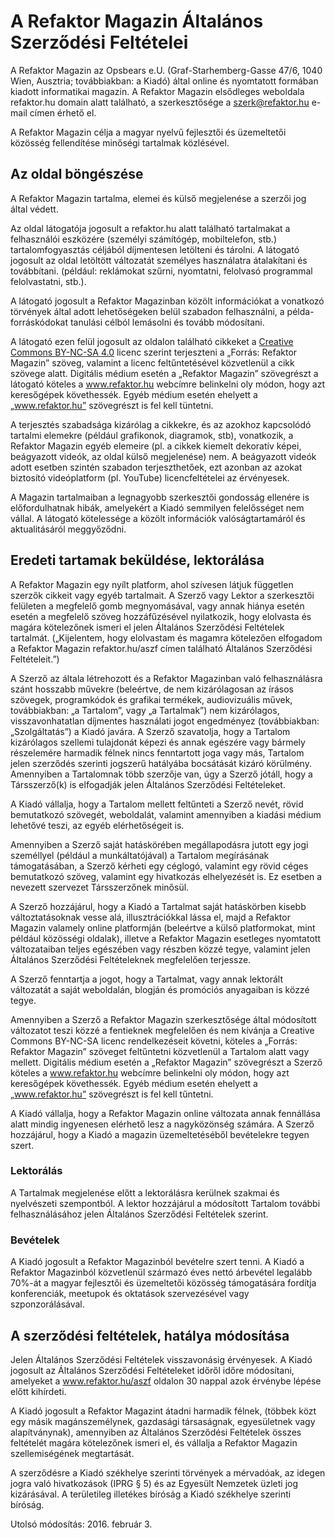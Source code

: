 # A Refaktor Magazin Általános Szerződési Feltételei

A Refaktor Magazin az Opsbears e.U. (Graf-Starhemberg-Gasse 47/6, 1040 Wien, Ausztria; továbbiakban: a Kiadó) által
online és nyomtatott formában kiadott informatikai magazin. A Refaktor Magazin elsődleges weboldala refaktor.hu
domain alatt található, a szerkesztősége a szerk@refaktor.hu e-mail címen érhető el.

A Refaktor Magazin célja a magyar nyelvű fejlesztői és üzemeltetői közösség fellendítése minőségi tartalmak
közlésével.

## Az oldal böngészése

A Refaktor Magazin tartalma, elemei és külső megjelenése a szerzői jog által védett.

Az oldal látogatója jogosult a refaktor.hu alatt található tartalmakat a felhasználói eszközére (személyi
számítógép, mobiltelefon, stb.) tartalomfogyasztás céljából díjmentesen letölteni és tárolni. A látogató jogosult
az oldal letöltött változatát személyes használatra átalakítani és továbbítani. (például: reklámokat szűrni,
nyomtatni, felolvasó programmal felolvastatni, stb.).

A látogató jogosult a Refaktor Magazinban közölt információkat a vonatkozó törvények által adott lehetőségeken belül
szabadon felhasználni, a példa-forráskódokat tanulási célból lemásolni és tovább módosítani.

A látogató ezen felül jogosult az oldalon található cikkeket a
[Creative Commons BY-NC-SA 4.0](http://creativecommons.org/licenses/by-nc-sa/4.0/legalcode) licenc szerint
terjeszteni a „Forrás: Refaktor Magazin” szöveg, valamint a licenc feltűntetésével közvetlenül a cikk szövege alatt.
Digitális médium esetén a „Refaktor Magazin” szövegrészt a látogató köteles a www.refaktor.hu webcímre belinkelni
oly módon, hogy azt keresőgépek követhessék. Egyéb médium esetén ehelyett a „www.refaktor.hu” szövegrészt is fel kell
tüntetni.

A terjesztés szabadsága kizárólag a cikkekre, és az azokhoz kapcsolódó tartalmi elemekre (például grafikonok,
diagramok, stb), vonatkozik, a Refaktor Magazin egyéb elemeire (pl. a cikkek kiemelt dekoratív képei, beágyazott
videók, az oldal külső megjelenése) nem. A beágyazott videók adott esetben szintén szabadon terjeszthetőek,
ezt azonban az azokat biztosító videóplatform (pl. YouTube) licencfeltételei az érvényesek.

A Magazin tartalmaiban a legnagyobb szerkesztői gondosság ellenére is előfordulhatnak hibák, amelyekért a Kiadó
semmilyen felelősséget nem vállal. A látogató kötelessége a közölt információk valóságtartamáról és aktualitásáról
meggyőződni.

## Eredeti tartamak beküldése, lektorálása

A Refaktor Magazin egy nyílt platform, ahol szívesen látjuk független szerzők cikkeit vagy egyéb tartalmait.
A Szerző vagy Lektor a szerkesztői felületen a megfelelő gomb megnyomásával, vagy annak hiánya esetén esetén a
megfelelő szöveg hozzáfűzésével nyilatkozik, hogy elolvasta és magára kötelezőnek ismeri el jelen Általános
Szerződési Feltételek tartalmát. („Kijelentem, hogy elolvastam és magamra kötelezően elfogadom a Refaktor Magazin
refaktor.hu/aszf címen található Általános Szerződési Feltételeit.”)

A Szerző az általa létrehozott és a Refaktor Magazinban való felhasználásra szánt hosszabb művekre (beleértve, de nem
kizárólagosan az írásos szövegek, programkódok és grafikai termékek, audiovizuális művek, továbbiakban: „a Tartalom”,
vagy „a Tartalmak”) nem kizárólagos, visszavonhatatlan díjmentes használati jogot engedményez (továbbiakban:
„Szolgáltatás”) a Kiadó javára. A Szerző szavatolja, hogy a Tartalom kizárólagos szellemi tulajdonát képezi és annak
egészére vagy bármely részelemére harmadik félnek nincs fenntartott joga vagy más, Tartalom jelen szerződés szerinti
jogszerű hatályába bocsátását kizáró körülmény. Amennyiben a Tartalomnak több szerzője van, úgy a Szerző jótáll, hogy
a Társszerző(k) is elfogadják jelen Általános Szerződési Feltételeket.

A Kiadó vállalja, hogy a Tartalom mellett feltűnteti a Szerző nevét, rövid bemutatkozó szövegét, weboldalát, valamint
amennyiben a kiadási médium lehetővé teszi, az egyéb elérhetőségeit is.

Amennyiben a Szerző saját hatáskörében megállapodásra jutott egy jogi személlyel (például a munkáltatójával) a
Tartalom megírásának támogatásában, a Szerző kérheti egy céglogó, valamint egy rövid céges bemutatkozó szöveg,
valamint egy hivatkozás elhelyezését is. Ez esetben a nevezett szervezet Társszerzőnek minősül.

A Szerző hozzájárul, hogy a Kiadó a Tartalmat saját hatáskörben kisebb változtatásoknak vesse alá, illusztrációkkal
lássa el, majd a Refaktor Magazin valamely online platformján (beleértve a külső platformokat, mint például közösségi
oldalak), illetve a Refaktor Magazin esetleges nyomtatott változataiban teljes egészében vagy részben közzé tegye,
valamint jelen Általános Szerződési Feltételeknek megfelelően terjessze.

A Szerző fenntartja a jogot, hogy a Tartalmat, vagy annak lektorált változatát a saját weboldalán, blogján és promóciós
anyagaiban is közzé tegye.

Amennyiben a Szerző a Refaktor Magazin szerkesztősége által módosított változatot teszi közzé a fentieknek
megfelelően és nem kívánja a Creative Commons BY-NC-SA licenc rendelkezéseit követni, köteles a „Forrás: Refaktor
Magazin” szöveget feltűntetni közvetlenül a Tartalom alatt vagy mellett. Digitális médium esetén a „Refaktor Magazin”
szövegrészt a Szerző köteles a www.refaktor.hu webcímre belinkelni oly módon, hogy azt keresőgépek követhessék. Egyéb
médium esetén ehelyett a „www.refaktor.hu” szövegrészt is fel kell tűntetni.

A Kiadó vállalja, hogy a Refaktor Magazin online változata annak fennállása alatt mindig ingyenesen elérhető lesz
a nagyközönség számára. A Szerző hozzájárul, hogy a Kiadó a magazin üzemeltetéséből bevételekre tegyen szert.

### Lektorálás

A Tartalmak megjelenése előtt a lektorálásra kerülnek szakmai és nyelvészeti szempontból. A lektor hozzájárul
a módosított Tartalom további felhasználásához jelen Általános Szerződési Feltételek szerint.

### Bevételek

A Kiadó jogosult a Refaktor Magazinból bevételre szert tenni. A Kiadó a Refaktor Magazinból közvetlenül származó
éves nettó árbevétel legalább 70%-át a magyar fejlesztői és üzemeltetői közösség támogatására fordítja konferenciák,
meetupok és oktatások szervezésével vagy szponzorálásával.

## A szerződési feltételek, hatálya módosítása

Jelen Általános Szerződési Feltételek visszavonásig érvényesek. A Kiadó jogosult az Általános Szerződési Feltételeket
időről időre módosítani, amelyeket a www.refaktor.hu/aszf oldalon 30 nappal azok érvénybe lépése előtt kihírdeti.

A Kiadó jogosult a Refaktor Magazint átadni harmadik félnek, (többek közt egy másik magánszemélynek, gazdasági
társaságnak, egyesületnek vagy alapítványnak), amennyiben az Általános Szerződési Feltételek összes feltételét magára
kötelezőnek ismeri el, és vállalja a Refaktor Magazin szellemiségének megtartását.

A szerződésre a Kiadó székhelye szerinti törvények a mérvadóak, az idegen jogra való hivatkozások (IPRG § 5) és az
Egyesült Nemzetek üzleti jog kizárásával. A területileg illetékes bíróság a Kiadó székhelye szerinti bíróság.

Utolsó módosítás: 2016. február 3.
